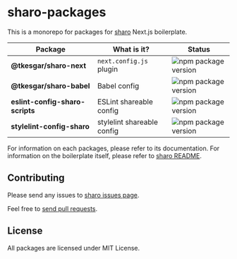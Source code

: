 
# sharo-packages

This is a monorepo for packages for [sharo] Next.js boilerplate.

| Package                         | What is it?                | Status
|---------------------------------|----------------------------|--------|
| **@tkesgar/sharo-next**         | `next.config.js` plugin    | ![npm package version](https://img.shields.io/npm/v/@tkesgar/sharo-next)
| **@tkesgar/sharo-babel**        | Babel config               | ![npm package version](https://img.shields.io/npm/v/@tkesgar/sharo-babel)
| **eslint-config-sharo-scripts** | ESLint shareable config    | ![npm package version](https://img.shields.io/npm/v/eslint-config-sharo-scripts)
| **stylelint-config-sharo**      | stylelint shareable config | ![npm package version](https://img.shields.io/npm/v/stylelint-config-sharo)

For information on each packages, please refer to its documentation. For information on the boilerplate itself, please refer to [sharo README][sharo].

## Contributing

Please send any issues to [sharo issues page][sharo-issues].

Feel free to [send pull requests][pulls].

## License

All packages are licensed under MIT License.

[pulls]: https://github.com/tkesgar/sharo-packages/pulls
[sharo-issues]: https://github.com/tkesgar/sharo/issues
[sharo]: https://github.com/tkesgar/sharo

